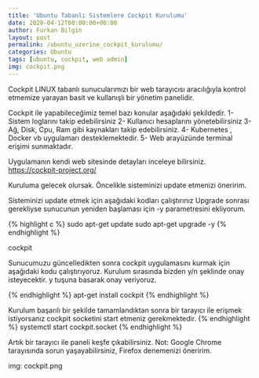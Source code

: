 ```yaml
---
title: 'Ubuntu Tabanlı Sistemlere Cockpit Kurulumu'
date: 2020-04-12T00:00:00+00:00
author: Furkan Bilgin
layout: post
permalink: /ubuntu_uzerine_cockpit_kurulumu/
categories: Ubuntu
tags: [ubuntu, cockpit, web admin]
img: cockpit.png
---
```


Cockpit LINUX tabanlı sunucularımızı bir web tarayıcısı aracılığıyla kontrol etmemize yarayan basit ve kullanışlı bir yönetim panelidir.

Cockpit ile yapabileceğimiz temel bazı konular aşağıdaki şekildedir.
1- Sistem loglarını takip edebilirsiniz
2- Kullanıcı hesaplarını yönetebilirsiniz
3- Ağ, Disk, Cpu, Ram gibi kaynakları takip edebilirsiniz.
4- Kubernetes , Docker vb uygulamarı desteklemektedir.
5- Web arayüzünde terminal erişimi sunmaktadır.

Uygulamanın kendi web sitesinde detayları inceleye bilirsiniz.
https://cockpit-project.org/


Kuruluma gelecek olursak.
Öncelikle sisteminizi update etmenizi öneririm.

Sisteminizi update etmek için aşağıdaki kodları çalıştırınız
Upgrade sonrası gerekliyse sunucunun yeniden başlaması için -y parametresini ekliyorum.

{% highlight c %}
sudo apt-get update
sudo apt-get upgrade -y
{% endhighlight %}

cockpit

Sunucumuzu güncelledikten sonra cockpit uygulamasını kurmak için aşağıdaki kodu çalıştırıyoruz.
Kurulum sırasında bizden y/n şeklinde onay isteyecektir.
y tuşuna basarak onay veriyoruz.

{% endhighlight %}
apt-get install cockpit
{% endhighlight %}

Kurulum başarılı bir şekilde tamamlandıktan sonra bir tarayıcı ile erişmek istiyorsanız cockpit socketini start etmeniz gerekmektedir.
{% endhighlight %}
systemctl start cockpit.socket
{% endhighlight %}

Artık bir tarayıcı ile paneli keşfe çıkabilirsiniz.
Not: Google Chrome tarayısında sorun yaşayabilirsiniz, Firefox denemenizi öneririm.

img: cockpit.png

